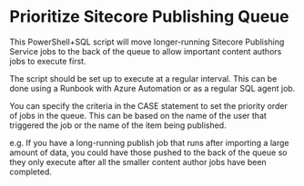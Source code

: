 # Prioritize Sitecore Publishing Queue
This PowerShell+SQL script will move longer-running Sitecore Publishing Service jobs to the back of the queue to allow important content authors jobs to execute first.

The script should be set up to execute at a regular interval. This can be done using a Runbook with Azure Automation or as a regular SQL agent job.

You can specify the criteria in the CASE statement to set the priority order of jobs in the queue. This can be based on the name of the user that triggered the job or the name of the item being published.

e.g. If you have a long-running publish job that runs after importing a large amount of data, you could have those pushed to the back of the queue so they only execute after all the smaller content author jobs have been completed.
